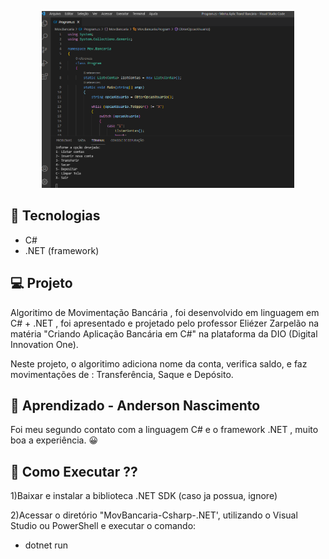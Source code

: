 <p align="center">
  <img alt="Movimentação Bancária" src="./mov.bancaria.png" width="80%">
</p>
 

 ## 🚀 Tecnologias

- C# 
- .NET (framework)


## 💻 Projeto

Algoritimo de Movimentação Bancária , foi desenvolvido em linguagem em C# + .NET , foi apresentado e projetado pelo professor Eliézer Zarpelão na matéria "Criando Aplicação Bancária em C#" na plataforma da DIO (Digital Innovation One).

Neste projeto, o algoritimo adiciona nome da conta, verifica saldo, e faz movimentações de : Transferência, Saque e Depósito.

 
## 📝 Aprendizado - Anderson Nascimento

 Foi meu segundo contato com a linguagem C# e o framework .NET , muito boa a experiência. 😀

 
 ## 📝 Como Executar ??

 1)Baixar e instalar a biblioteca .NET SDK (caso ja possua, ignore)

 2)Acessar o diretório "MovBancaria-Csharp-.NET', utilizando o Visual Studio ou PowerShell e executar o comando:

 * dotnet run